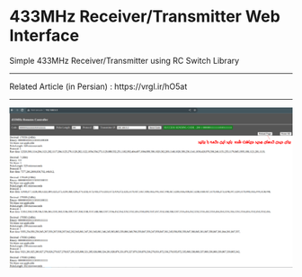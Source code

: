 # 433MHz Receiver/Transmitter Web Interface
Simple 433MHz Receiver/Transmitter using RC Switch Library
<hr>
Related Article (in Persian) : https://vrgl.ir/hO5at
<hr>

![433MHz Receiver Transmitter Web Interface Screenshot](433MHzReceiverTransmitterWebInterface.png "433MHz Receiver Transmitter Web Interface Screenshot")
